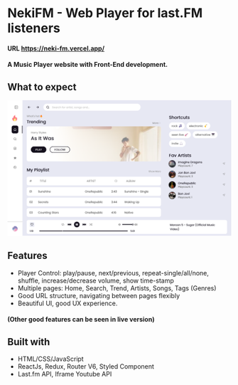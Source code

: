 # NekiFM - Web Player for last.FM listeners

#### URL https://neki-fm.vercel.app/

#### A Music Player website with Front-End development.

## What to expect

![NekiFM](overview.png)

## Features

-  Player Control: play/pause, next/previous, repeat-single/all/none, shuffle, increase/decrease volume, show time-stamp
-  Multiple pages: Home, Search, Trend, Artists, Songs, Tags (Genres)
-  Good URL structure, navigating between pages flexibly
-  Beautiful UI, good UX experience.

#### (Other good features can be seen in live version)

## Built with

-  HTML/CSS/JavaScript
-  ReactJs, Redux, Router V6, Styled Component
-  Last.fm API, Iframe Youtube API

